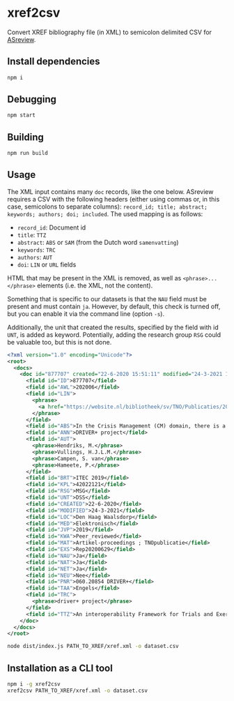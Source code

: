 # xref2csv

Convert XREF bibliography file (in XML) to semicolon delimited CSV for [ASreview](https://asreview.nl).

## Install dependencies

```bash
npm i
```

## Debugging

```bash
npm start
```

## Building

```bash
npm run build
```

## Usage

The XML input contains many `doc` records, like the one below. ASreview requires a CSV with the following headers (either using commas or, in this case, semicolons to separate columns):
`record_id; title; abstract; keywords; authors; doi; included`. The used mapping is as follows:

- `record_id`: Document id
- `title`: `TTZ`
- `abstract`: `ABS` or `SAM` (from the Dutch word `samenvatting`)
- `keywords`: `TRC`
- `authors`: `AUT`
- `doi`: `LIN` or `URL` fields

HTML that may be present in the XML is removed, as well as `<phrase>...</phrase>` elements (i.e. the XML, not the content).

Something that is specific to our datasets is that the `NAU` field must be present and must contain `ja`. However, by default, this check is turned off, but you can enable it via the command line (option `-s`).

Additionally, the unit that created the results, specified by the field with id `UNT`, is added as keyword. Potentially, adding the research group `RSG` could be valuable too, but this is not done.

```xml
<?xml version="1.0" encoding="Unicode"?>
<root>
  <docs>
    <doc id="877707" created="22-6-2020 15:51:11" modified="24-3-2021 14:02:37">
      <field id="ID">877707</field>
      <field id="AWL">202006</field>
      <field id="LIN">
        <phrase>
          <a href="https://website.nl/bibliotheek/sv/TNO/Publicaties/2019/hendriks-2019-interoperability.pdf">https://website.nl/bibliotheek/sv/TNO/Publicaties/2019/hendriks-2019-interoperability.pdf</a>
        </phrase>
      </field>
      <field id="ABS">In the Crisis Management (CM) domain, there is a need for quickly setting up a trial or exercise to test or train new or existing CM solutions and procedures. The EU-funded DRIVER+ project developed an open source cloudbased simulation framework, which provides a quick and easy way to connect simulators and (C2-like) solutions in such a way that they can efficiently exchange information between each other, and between simulators and solutions. It has already been used successfully in three CM trials, and in several Military battle labs proof-of-concepts.</field>
      <field id="ANN">DRIVER+ project</field>
      <field id="AUT">
        <phrase>Hendriks, M.</phrase>
        <phrase>Vullings, H.J.L.M.</phrase>
        <phrase>Campen, S. van</phrase>
        <phrase>Hameete, P.</phrase>
      </field>
      <field id="BRT">ITEC 2019</field>
      <field id="KPL">42022121</field>
      <field id="RSG">MSG</field>
      <field id="UNT">DSS</field>
      <field id="CREATED">22-6-2020</field>
      <field id="MODIFIED">24-3-2021</field>
      <field id="LOC">Den Haag Waalsdorp</field>
      <field id="MED">Elektronisch</field>
      <field id="JVP">2019</field>
      <field id="KWA">Peer_reviewed</field>
      <field id="MAT">Artikel-proceedings ; TNOpublicatie</field>
      <field id="EXS">Rep20200629</field>
      <field id="NAU">Ja</field>
      <field id="NAT">Ja</field>
      <field id="NET">Ja</field>
      <field id="NEU">Nee</field>
      <field id="PNR">060.20854 DRIVER+</field>
      <field id="TAA">Engels</field>
      <field id="TRC">
        <phrase>driver+ project</phrase>
      </field>
      <field id="TTZ">An interoperability Framework for Trials and Exercises</field>
    </doc>
  </docs>
</root>
```

```bash
node dist/index.js PATH_TO_XREF/xref.xml -o dataset.csv
```

## Installation as a CLI tool

```bash
npm i -g xref2csv
xref2csv PATH_TO_XREF/xref.xml -o dataset.csv
```
